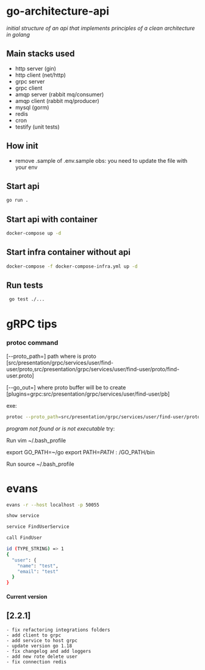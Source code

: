 # go-architecture-api

*initial structure of an api that implements principles of a clean architecture in golang*

## Main stacks used

- http server (gin)
- http client (net/http)
- grpc server
- grpc client
- amqp server (rabbit mq/consumer)
- amqp client (rabbit mq/producer)
- mysql (gorm)
- redis 
- cron
- testify (unit tests)

## How init

- remove .sample of .env.sample
obs: you need to update the file with your env

## Start api

```bash
go run .
```

## Start api with container

```bash
docker-compose up -d
```

## Start infra container without api

```bash
docker-compose -f docker-compose-infra.yml up -d
```

## Run tests
```bash
 go test ./...
```

# gRPC tips

### protoc command

[--proto_path=] path where is proto [src/presentation/grpc/services/user/find-user/proto,src/presentation/grpc/services/user/find-user/proto/find-user.proto]

[--go_out=] where proto buffer will be to create [plugins=grpc:src/presentation/grpc/services/user/find-user/pb]

exe: 

```bash
protoc --proto_path=src/presentation/grpc/services/user/find-user/proto src/presentation/grpc/services/user/find-user/proto/find-user.proto --go_out=plugins=grpc:src/presentation/grpc/services/user/find-user/pb
```

*program not found or is not executable*
try: 

Run vim ~/.bash_profile

export GO_PATH=~/go
export PATH=$PATH:/$GO_PATH/bin

Run source ~/.bash_profile


# evans 

```bash
evans -r --host localhost -p 50055
```

```bash
show service
```

```bash
service FindUserService
```

```bash
call FindUser

id (TYPE_STRING) => 1
{
  "user": {
    "name": "test",
    "email": "test"
  }
}
```

#### Current version

## [2.2.1]

```
- fix refactoring integrations folders
- add client to grpc 
- add service to host grpc
- update version go 1.18
- fix changelog and add loggers
- add new rote delete user
- fix connection redis
```
